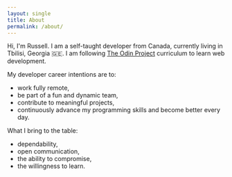```yaml
---
layout: single
title: About
permalink: /about/
---
```


Hi, I'm Russell. I am a self-taught developer from Canada, currently living in Tbilisi, Georgia 🇬🇪. I am following [The Odin Project](https://theodinproject.com) curriculum to learn web development.

My developer career intentions are to:

* work fully remote,
* be part of a fun and dynamic team,
* contribute to meaningful projects,
* continuously advance my programming skills and become better every day.

What I bring to the table:

* dependability,
* open communication,
* the ability to compromise,
* the willingness to learn.